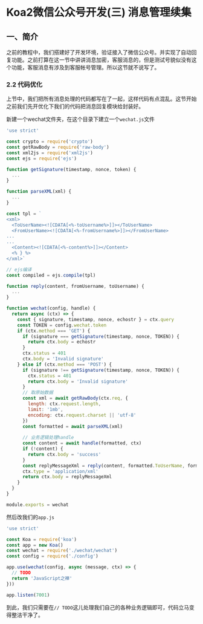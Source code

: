 # Koa2微信公众号开发(三) 消息管理续集

## 一、简介

之前的教程中，我们搭建好了开发环境，验证接入了微信公众号。并实现了自动回复功能。之前打算在这一节中讲讲消息加密，客服消息的，但是测试号貌似没有这个功能，客服消息有涉及到客服帐号管理。所以这节就不说写了。

### 2.2 代码优化

上节中，我们把所有消息处理的代码都写在了一起，这样代码有点混乱。这节开始之前我们先开优化下我们的代码把消息回复模块给封装好。

新建一个wechat文件夹，在这个目录下建立一个`wechat.js`文件

```javascript
'use strict'

const crypto = require('crypto')
const getRawBody = require('raw-body')
const xml2js = require('xml2js')
const ejs = require('ejs')

function getSignature(timestamp, nonce, token) {
  ...
}

function parseXML(xml) {
  ...
}

const tpl = `
<xml>
  <ToUserName><![CDATA[<%-toUsername%>]]></ToUserName>
  <FromUserName><![CDATA[<%-fromUsername%>]]></FromUserName>
...
...
  <Content><![CDATA[<%-content%>]]></Content>
  <% } %>
</xml>`

// ejs编译
const compiled = ejs.compile(tpl)

function reply(content, fromUsername, toUsername) {
  ...
}

function wechat(config, handle) {
  return async (ctx) => {
    const { signature, timestamp, nonce, echostr } = ctx.query
    const TOKEN = config.wechat.token
    if (ctx.method === 'GET') {
      if (signature === getSignature(timestamp, nonce, TOKEN)) {
        return ctx.body = echostr
      }
      ctx.status = 401
      ctx.body = 'Invalid signature'
    } else if (ctx.method === 'POST') {
      if (signature !== getSignature(timestamp, nonce, TOKEN)) {
        ctx.status = 401
        return ctx.body = 'Invalid signature'
      }
      // 取原始数据
      const xml = await getRawBody(ctx.req, {
        length: ctx.request.length,
        limit: '1mb',
        encoding: ctx.request.charset || 'utf-8'
      })
      const formatted = await parseXML(xml)
      
      // 业务逻辑处理handle
      const content = await handle(formatted, ctx)
      if (!content) {
        return ctx.body = 'success'
      }
      const replyMessageXml = reply(content, formatted.ToUserName, formatted.FromUserName)
      ctx.type = 'application/xml'
      return ctx.body = replyMessageXml
    }
  }
}

module.exports = wechat
```

然后改我们的`app.js`

```javascript
'use strict'

const Koa = require('koa')
const app = new Koa()
const wechat = require('./wechat/wechat')
const config = require('./config')

app.use(wechat(config, async (message, ctx) => {
  // TODO
  return 'JavaScript之禅'
}))

app.listen(7001)
```

到此，我们只需要在`// TODO`这儿处理我们自己的各种业务逻辑即可，代码立马变得整洁干净了。

